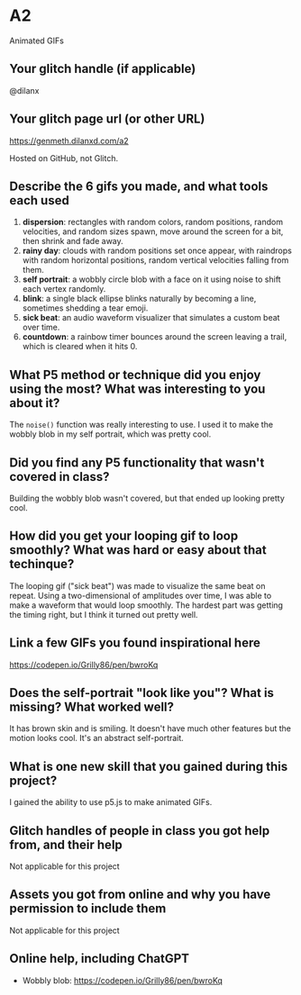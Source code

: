 # A2

Animated GIFs

## Your glitch handle (if applicable)

@dilanx

## Your glitch page url (or other URL)

https://genmeth.dilanxd.com/a2

Hosted on GitHub, not Glitch.

## Describe the 6 gifs you made, and what tools each used

1. **dispersion**: rectangles with random colors, random positions, random velocities, and random sizes spawn, move around the screen for a bit, then shrink and fade away.
2. **rainy day**: clouds with random positions set once appear, with raindrops with random horizontal positions, random vertical velocities falling from them.
3. **self portrait**: a wobbly circle blob with a face on it using noise to shift each vertex randomly.
4. **blink**: a single black ellipse blinks naturally by becoming a line, sometimes shedding a tear emoji.
5. **sick beat**: an audio waveform visualizer that simulates a custom beat over time.
6. **countdown**: a rainbow timer bounces around the screen leaving a trail, which is cleared when it hits 0.

## What P5 method or technique did you enjoy using the most? What was interesting to you about it?

The `noise()` function was really interesting to use. I used it to make the wobbly blob in my self portrait, which was pretty cool.

## Did you find any P5 functionality that wasn't covered in class?

Building the wobbly blob wasn't covered, but that ended up looking pretty cool.

## How did you get your looping gif to loop smoothly? What was hard or easy about that techinque?

The looping gif ("sick beat") was made to visualize the same beat on repeat. Using a two-dimensional of amplitudes over time, I was able to make a waveform that would loop smoothly. The hardest part was getting the timing right, but I think it turned out pretty well.

## Link a few GIFs you found inspirational here

https://codepen.io/Grilly86/pen/bwroKq

## Does the self-portrait "look like you"? What is missing? What worked well?

It has brown skin and is smiling. It doesn't have much other features but the motion looks cool. It's an abstract self-portrait.

## What is one new skill that you gained during this project?

I gained the ability to use p5.js to make animated GIFs.

## Glitch handles of people in class you got help from, and their help

Not applicable for this project

## Assets you got from online and why you have permission to include them

Not applicable for this project

## Online help, including ChatGPT

- Wobbly blob: https://codepen.io/Grilly86/pen/bwroKq
